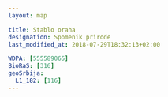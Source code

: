 ```yaml
---
layout: map

title: Stablo oraha
designation: Spomenik prirode
last_modified_at: 2018-07-29T18:32:13+02:00

WDPA: [555589065]
BioRaS: [316]
geoSrbija:
  L1_182: [116]
---
```

